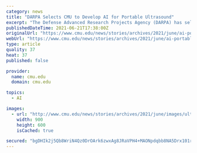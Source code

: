 ```yaml
---
category: news
title: "DARPA Selects CMU to Develop AI for Portable Ultrasound"
excerpt: "The Defense Advanced Research Projects Agency (DARPA) has selected Carnegie Mellon University as one of five teams to develop artificial intelligence that will help field medics better use portable ultrasound devices to diagnose and treat injuries on the battlefield."
publishedDateTime: 2021-06-21T17:38:00Z
originalUrl: "https://www.cmu.edu/news/stories/archives/2021/june/ai-portable-ultrasound.html"
webUrl: "https://www.cmu.edu/news/stories/archives/2021/june/ai-portable-ultrasound.html"
type: article
quality: 37
heat: 37
published: false

provider:
  name: cmu.edu
  domain: cmu.edu

topics:
  - AI

images:
  - url: "http://www.cmu.edu/news/stories/archives/2021/june/images/ultrasound-hero-900x600-min.png"
    width: 900
    height: 600
    isCached: true

secured: "bgDHIk2j5Qb8WriN4Qz0DrOArk6zwxAg8JRaVPH4+MAONpdqbb8NA5Drx101rjo4tbIhK7gG7RwbnBcLfJXggIhJL+P6KjHLETZhQoTfnniMJcvzFBlVQ8CI2LHoRD6zx7BqyBO2yMQA1M2vXEXwAzY70wKFTv5ZH0JqBfxAM3QeVnMPdYO1e3wga2/f2g7FSYs/87oBzos99sNASa344fvXqgNhIJLI6yn3tCFMEtkE8syiLWs0dKATketNCVUHmKQUesejdcTF0CQNfp3wIeIZT5MptXWVkwo3h8CIUOJrLmQZVJM+WoSWXU1h23CEzT84cfxqfbfyJUgQXs8PEi7oXJh93F9wa46E0e8Y1Tw=;ZZZYkOnrIoZOOcH3ubhBrA=="
---
```


